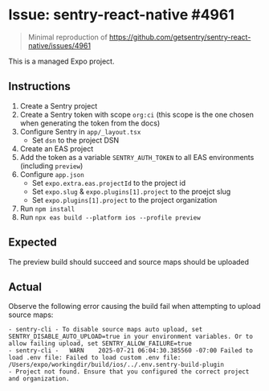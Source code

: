 # Issue: sentry-react-native #4961

> Minimal reproduction of https://github.com/getsentry/sentry-react-native/issues/4961

This is a managed Expo project.

## Instructions

1. Create a Sentry project
2. Create a Sentry token with scope `org:ci` (this scope is the one chosen when generating the token from the docs)
3. Configure Sentry in `app/_layout.tsx`
    - Set `dsn` to the project DSN
4. Create an EAS project
5. Add the token as a variable `SENTRY_AUTH_TOKEN` to all EAS environments (including `preview`)
6. Configure `app.json`
    - Set `expo.extra.eas.projectId` to the project id
    - Set `expo.slug` & `expo.plugins[1].project` to the proejct slug
    - Set `expo.plugins[1].project` to the project organization
7. Run `npm install`
8. Run `npx eas build --platform ios --profile preview`

## Expected

The preview build should succeed and source maps should be uploaded

## Actual

Observe the following error causing the build fail when attempting to upload source maps:

``` 
- sentry-cli - To disable source maps auto upload, set SENTRY_DISABLE_AUTO_UPLOAD=true in your environment variables. Or to allow failing upload, set SENTRY_ALLOW_FAILURE=true
- sentry-cli -   WARN    2025-07-21 06:04:30.385560 -07:00 Failed to load .env file: Failed to load custom .env file: /Users/expo/workingdir/build/ios/../.env.sentry-build-plugin
- Project not found. Ensure that you configured the correct project and organization.
```
